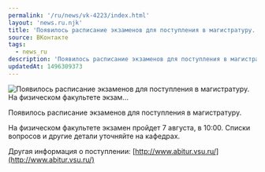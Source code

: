 ```yaml
---
permalink: '/ru/news/vk-4223/index.html'
layout: 'news.ru.njk'
title: 'Появилось расписание экзаменов для поступления в магистратуру. На физическом факультете экзам'
source: ВКонтакте
tags:
  - news_ru
description: 'Появилось расписание экзаменов для поступления в магистратуру. На физическом факультете экзам…'
updatedAt: 1496309373
---
```

![Появилось расписание экзаменов для поступления в магистратуру. На физическом факультете экзам…](https://sun9-15.userapi.com/impf/c638618/v638618484/3b3cb/srdwJYD4ovw.jpg?size=1280x919&quality=96&sign=7a6b6ba4236e9dcd2ba7c11c5562d06e&c_uniq_tag=CjHrDwphAjLrM-vQXUovTqANm0FSD5_R0q5c_62YDKQ&type=album)

Появилось расписание экзаменов для поступления в магистратуру.

На физическом факультете экзамен пройдет 7 августа, в 10:00. Списки вопросов и другие детали уточняйте на кафедрах.

Другая информация о поступлении: [http://www.abitur.vsu.ru/](http://www.abitur.vsu.ru/)
